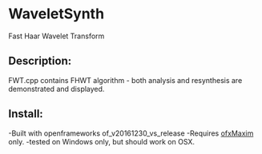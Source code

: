# WaveletSynth
Fast Haar Wavelet Transform

## Description:
FWT.cpp contains FHWT algorithm - both analysis and resynthesis are demonstrated and displayed. 

## Install:
-Built with openframeworks of_v20161230_vs_release
-Requires [ofxMaxim]( https://github.com/micknoise/Maximilian ) only.
-tested on Windows only, but should work on OSX.  
